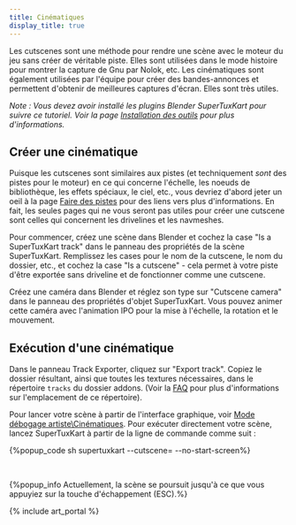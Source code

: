 ```yaml
---
title: Cinématiques
display_title: true
---
```

Les cutscenes sont une méthode pour rendre une scène avec le moteur du jeu sans créer de véritable piste. Elles sont utilisées dans le mode histoire pour montrer la capture de Gnu par Nolok, etc. Les cinématiques sont également utilisées par l'équipe pour créer des bandes-annonces et permettent d'obtenir de meilleures captures d'écran. Elles sont très utiles.

*Note : Vous devez avoir installé les plugins Blender SuperTuxKart pour suivre ce tutoriel. Voir la page [Installation des outils](Installing_Tools) pour plus d'informations.*

## Créer une cinématique

Puisque les cutscenes sont similaires aux pistes (et techniquement *sont* des pistes pour le moteur) en ce qui concerne l'échelle, les noeuds de bibliothèque, les effets spéciaux, le ciel, etc., vous devriez d'abord jeter un oeil à la page [Faire des pistes](Making_Tracks) pour des liens vers plus d'informations. En fait, les seules pages qui ne vous seront pas utiles pour créer une cutscene sont celles qui concernent les drivelines et les navmeshes.

Pour commencer, créez une scène dans Blender et cochez la case "Is a SuperTuxKart track" dans le panneau des propriétés de la scène SuperTuxKart. Remplissez les cases pour le nom de la cutscene, le nom du dossier, etc., et cochez la case "Is a cutscene" - cela permet à votre piste d'être exportée sans driveline et de fonctionner comme une cutscene.

Créez une caméra dans Blender et réglez son type sur "Cutscene camera" dans le panneau des propriétés d'objet SuperTuxKart. Vous pouvez animer cette caméra avec l'animation IPO pour la mise à l'échelle, la rotation et le mouvement.

## Exécution d'une cinématique

Dans le panneau Track Exporter, cliquez sur "Export track". Copiez le dossier résultant, ainsi que toutes les textures nécessaires, dans le répertoire `tracks` du dossier addons. (Voir la [FAQ](FAQ) pour plus d'informations sur l'emplacement de ce répertoire).

Pour lancer votre scène à partir de l'interface graphique, voir [Mode débogage artiste\Cinématiques](Artist_Debug_Mode/#cinématiques). Pour exécuter directement votre scène, lancez SuperTuxKart à partir de la ligne de commande comme suit :

{%popup_code
sh
supertuxkart --cutscene=<cutscene name> --no-start-screen%}

<div><br/></div>

{%popup_info Actuellement, la scène se poursuit jusqu'à ce que vous appuyiez sur la touche d'échappement (ESC).%}

{% include art_portal %}
